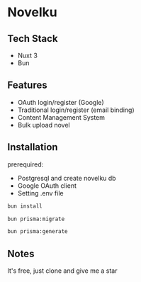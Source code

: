 # Novelku

## Tech Stack

- Nuxt 3
- Bun

## Features

- OAuth login/register (Google)
- Traditional login/register (email binding)
- Content Management System
- Bulk upload novel

## Installation

prerequired:

- Postgresql and create novelku db
- Google OAuth client
- Setting .env file

```bash
bun install
```

```bash
bun prisma:migrate
```

```bash
bun prisma:generate
```

## Notes

It's free, just clone and give me a star
